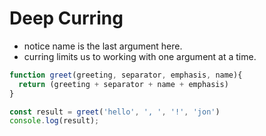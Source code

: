 # Deep Curring

- notice name is the last argument here.
- curring limits us to working with one argument at a time.
```javascript
function greet(greeting, separator, emphasis, name){
  return (greeting + separator + name + emphasis)
}

const result = greet('hello', ', ', '!', 'jon')
console.log(result);
```